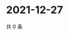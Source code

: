 # 2021-12-27

共 0 条

<!-- BEGIN WEIBO -->
<!-- 最后更新时间 Mon Dec 27 2021 09:57:39 GMT+0800 (China Standard Time) -->

<!-- END WEIBO -->
